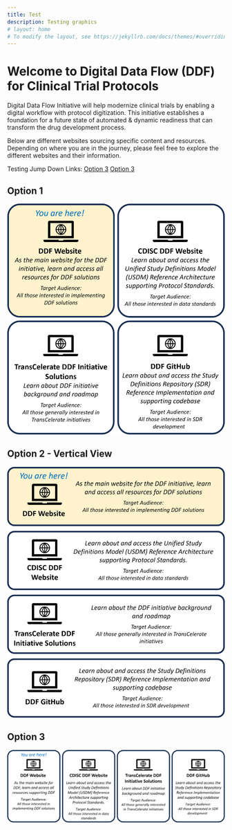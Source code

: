 ```yaml
---
title: Test
description: Testing graphics
# layout: home
# To modify the layout, see https://jekyllrb.com/docs/themes/#overriding-theme-defaults
---
```

# Welcome to Digital Data Flow (DDF) for Clinical Trial Protocols
Digital Data Flow Initiative will help modernize clinical trials by enabling a digital workflow with protocol digitization. This initiative establishes a foundation for a future state of automated & dynamic readiness that can transform the drug development process.

Below are different websites sourcing specific content and resources.  Depending on where you are in the journey, please feel free to explore the different websites and their information.

Testing Jump Down Links:
<a href="#Option3">Option 3</a>
[Option 3](https://transcelerate.github.io/ddf-home/test.html#Option3)

## Option 1
<p style="position: relative;">
  <img src="media/images/Website%20Links%20Highlight.png" width="600">
  <a style="position: absolute; top: 0%; left: 0%; width: 50%; height: 50%" href="https://transcelerate.github.io/ddf-home/index.html" target="_blank"></a>
  <a style="position: absolute; top: 0%; left: 50%; width: 50%; height: 50%" href="https://www.cdisc.org/ddf" target="_blank"></a>
  <a style="position: absolute; top: 50%; left: 0%; width: 50%; height: 50%" href="https://www.transceleratebiopharmainc.com/initiatives/digital-data-flow/" target="_blank"></a>
  <a style="position: absolute; top: 50%; left: 50%; width: 50%; height: 50%" href="https://github.com/transcelerate" target="_blank"></a>
</p>

## Option 2 - Vertical View
<p style="position: relative;">
  <img src="media/images/Website%20Links%20V.png" width="600">
  <a style="position: absolute; top: 0%; left: 0%; width: 100%; height: 25%" href="https://transcelerate.github.io/ddf-home/index.html" target="_blank"></a>
  <a style="position: absolute; top: 25%; left: 0%; width: 100%; height: 25%" href="https://www.cdisc.org/ddf" target="_blank"></a>
  <a style="position: absolute; top: 50%; left: 0%; width: 100%; height: 25%" href="https://www.transceleratebiopharmainc.com/initiatives/digital-data-flow/" target="_blank"></a>
  <a style="position: absolute; top: 75%; left: 0%; width: 100%; height: 25%" href="https://github.com/transcelerate" target="_blank"></a>
</p>

## Option 3
<a name="Option3"></a>
<p style="position: relative;">
  <img src="media/images/Website%20Links%20H.png" width="600">
  <a style="position: absolute; top: 0%; left: 0%; width: 25%; height: 100%" href="https://transcelerate.github.io/ddf-home/index.html" target="_blank"></a>
  <a style="position: absolute; top: 0%; left: 25%; width: 25%; height: 100%" href="https://www.cdisc.org/ddf" target="_blank"></a>
  <a style="position: absolute; top: 0%; left: 50%; width: 25%; height: 100%" href="https://www.transceleratebiopharmainc.com/initiatives/digital-data-flow/" target="_blank"></a>
  <a style="position: absolute; top: 0%; left: 75%; width: 25%; height: 100%" href="https://github.com/transcelerate" target="_blank"></a>
</p>

